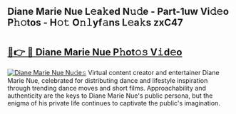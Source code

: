 ## Diane Marie Nue L𝚎a𝚔ed N𝚞𝚍e - Part-1uw Vi𝚍𝚎o P𝚑𝚘tos - H𝚘𝚝 O𝚗𝚕yf𝚊ns L𝚎a𝚔s zxC47

# <h2><a href="http://kf15x5.oniu.top/?m=Diane+Marie+Nue">🔗👉 🔴 Diane Marie Nue P𝚑ot𝚘𝚜 V𝚒d𝚎o</a></h2>

[![Diane Marie Nue Nu𝚍e𝚜](https://i.imgur.com/0qMVB7G.gif)](http://kf15x5.oniu.top/?m=Diane+Marie+Nue)
Virtual content creator and entertainer Diane Marie Nue, celebrated for distributing dance and lifestyle inspiration through trending dance moves and short films. Approachability and authenticity are the keys to Diane Marie Nue's public persona, but the enigma of his private life continues to captivate the public's imagination.  
